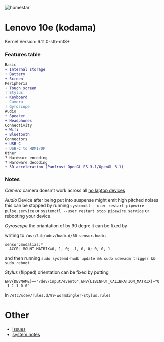 ![homestar](./assets/kodama.jpg)

# Lenovo 10e (kodama)

Kernel Version: 6.11.0-stb-mt8+

### Features table
```diff
Basic
+ Internal storage
+ Battery
+ Screen
Peripheria
+ Touch screen
! Stylus
+ Keyboard
- Camera
! Gyroscope
Audio
+ Speaker
+ Headphones
Connectivity
+ Wifi
+ Bluetooth
Connectors
+ USB-C
- USB-C to HDMI/DP
Other
? Hardware encoding
? Hardware decoding
+ 3D acceleration (Panfrost OpenGL ES 3.1/OpenGL 3.1)
```

### Notes

*Camera*
camera doesn't work across all [no laptop devices](https://wiki.postmarketos.org/wiki/Google_Kukui_Chromebook_(google-kukui))

*Audio*
Device after being put into suspense might emit high pitched noises
this can be stopped by running
```systemctl --user restart pipewire-pulse.service```
or
```systemctl --user restart stop pipewire.service```
or
rebooting your device

*Gyroscope*
the oriantation of by 90 degre
it can be fixed by

writing to ```/usr/lib/udev/hwdb.d/60-sensor.hwdb``` :
```
sensor:modalias:*
  ACCEL_MOUNT_MATRIX=0, 1, 0; -1, 0, 0; 0, 0, 1
```
and then running
```sudo systemd-hwdb update && sudo udevadm trigger && sudo reboot```

*Stylus* (flipped)
orientation can be fixed by putting
```
ENV{DEVNAME}=="/dev/input/event6",ENV{LIBINPUT_CALIBRATION_MATRIX}="0 -1 1 1 0 0"
```
in ```/etc/udev/rules.d/99-wormdingler-stylus.rules```

# Other

- [issues](https://github.com/hexdump0815/imagebuilder/issues/202)
- [system notes](https://github.com/hexdump0815/imagebuilder/blob/main/systems/chromebook_kukui/readme.md)